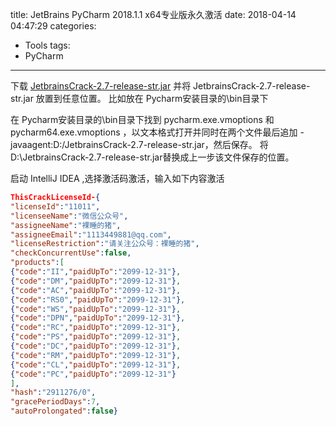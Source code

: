 title: JetBrains PyCharm 2018.1.1 x64专业版永久激活
date: 2018-04-14 04:47:29
categories:
- Tools
tags:
- PyCharm
---

下载 [JetbrainsCrack-2.7-release-str.jar](/files/pycharm2018/JetbrainsCrack-2.7-release-str.jar) 并将 JetbrainsCrack-2.7-release-str.jar 放置到任意位置。
比如放在 Pycharm安装目录的\bin目录下

在 Pycharm安装目录的\bin目录下找到 pycharm.exe.vmoptions 和 pycharm64.exe.vmoptions ，以文本格式打开并同时在两个文件最后追加 -javaagent:D:/JetbrainsCrack-2.7-release-str.jar，然后保存。
将D:\JetbrainsCrack-2.7-release-str.jar替换成上一步该文件保存的位置。
<!-- more -->
启动 IntelliJ IDEA ,选择激活码激活，输入如下内容激活

```json
ThisCrackLicenseId-{
"licenseId":"11011",
"licenseeName":"微信公众号",
"assigneeName":"裸睡的猪",
"assigneeEmail":"1113449881@qq.com",
"licenseRestriction":"请关注公众号：裸睡的猪",
"checkConcurrentUse":false,
"products":[
{"code":"II","paidUpTo":"2099-12-31"},
{"code":"DM","paidUpTo":"2099-12-31"},
{"code":"AC","paidUpTo":"2099-12-31"},
{"code":"RS0","paidUpTo":"2099-12-31"},
{"code":"WS","paidUpTo":"2099-12-31"},
{"code":"DPN","paidUpTo":"2099-12-31"},
{"code":"RC","paidUpTo":"2099-12-31"},
{"code":"PS","paidUpTo":"2099-12-31"},
{"code":"DC","paidUpTo":"2099-12-31"},
{"code":"RM","paidUpTo":"2099-12-31"},
{"code":"CL","paidUpTo":"2099-12-31"},
{"code":"PC","paidUpTo":"2099-12-31"}
],
"hash":"2911276/0",
"gracePeriodDays":7,
"autoProlongated":false}
```
